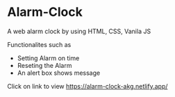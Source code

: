 # Alarm-Clock
A web alarm clock by using HTML, CSS, Vanila JS

Functionalites such as
- Setting Alarm on time
- Reseting the Alarm
- An alert box shows message


Click on link to view 
https://alarm-clock-akg.netlify.app/
